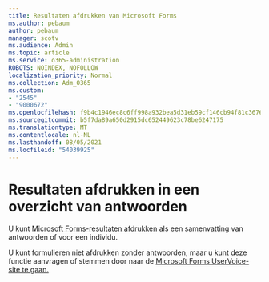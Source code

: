 ```yaml
---
title: Resultaten afdrukken van Microsoft Forms
ms.author: pebaum
author: pebaum
manager: scotv
ms.audience: Admin
ms.topic: article
ms.service: o365-administration
ROBOTS: NOINDEX, NOFOLLOW
localization_priority: Normal
ms.collection: Adm_O365
ms.custom:
- "2545"
- "9000672"
ms.openlocfilehash: f9b4c1946ec8c6ff998a932bea5d31eb59cf146cb94f81c3676ccf25eebf9e33
ms.sourcegitcommit: b5f7da89a650d2915dc652449623c78be6247175
ms.translationtype: MT
ms.contentlocale: nl-NL
ms.lasthandoff: 08/05/2021
ms.locfileid: "54039925"
---
```

# <a name="print-results-in-a-summary-of-responses"></a>Resultaten afdrukken in een overzicht van antwoorden

U kunt [Microsoft Forms-resultaten afdrukken](https://support.office.com/article/print-a-form-22100b98-ba3c-41c1-9513-f76caca664fc) als een samenvatting van antwoorden of voor een individu. 

U kunt formulieren niet afdrukken zonder antwoorden, maar u kunt deze functie aanvragen of stemmen door naar de [Microsoft Forms UserVoice-site te gaan.](https://microsoftforms.uservoice.com/forums/386451-welcome-to-microsoft-forms-suggestion-box)
